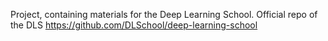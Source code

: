 Project, containing materials for the Deep Learning School. Official repo of the DLS https://github.com/DLSchool/deep-learning-school